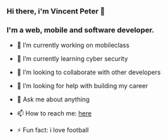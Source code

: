 ### Hi there, i'm Vincent Peter 👋




### I'm a web, mobile and software developer.


- 🔭 I’m currently working on mobileclass
- 🌱 I’m currently learning cyber security
- 👯 I’m looking to collaborate with other developers
- 🤔 I’m looking for help with building my career
- 💬 Ask me about anything
- 📫 How to reach me: <a href="https://linktr.ee/vcpeter">here</a>

- ⚡ Fun fact: i love football

